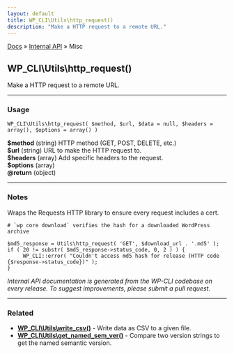 ```yaml
---
layout: default
title: WP_CLI\Utils\http_request()
description: "Make a HTTP request to a remote URL."
---
```


<a href="/docs/">Docs</a> &raquo; <a href="/docs/internal-api/">Internal API</a> &raquo; Misc

## WP_CLI\Utils\http_request()

Make a HTTP request to a remote URL.

***

### Usage

    WP_CLI\Utils\http_request( $method, $url, $data = null, $headers = array(), $options = array() )

<div>
<strong>$method</strong> (string) HTTP method (GET, POST, DELETE, etc.)<br />
<strong>$url</strong> (string) URL to make the HTTP request to.<br />
<strong>$headers</strong> (array) Add specific headers to the request.<br />
<strong>$options</strong> (array) <br />
<strong>@return</strong> (object) <br />
</div>


***

### Notes

Wraps the Requests HTTP library to ensure every request includes a cert.


    # `wp core download` verifies the hash for a downloaded WordPress archive
    
    $md5_response = Utils\http_request( 'GET', $download_url . '.md5' );
    if ( 20 != substr( $md5_response->status_code, 0, 2 ) ) {
         WP_CLI::error( "Couldn't access md5 hash for release (HTTP code {$response->status_code})" );
    }
    


*Internal API documentation is generated from the WP-CLI codebase on every release. To suggest improvements, please submit a pull request.*


***

### Related

<ul>



<li><strong><a href="/docs/internal-api/wp-cli-utils-write-csv/">WP_CLI\Utils\write_csv()</a></strong> - Write data as CSV to a given file.</li>


<li><strong><a href="/docs/internal-api/wp-cli-utils-get-named-sem-ver/">WP_CLI\Utils\get_named_sem_ver()</a></strong> - Compare two version strings to get the named semantic version.</li>



</ul>


